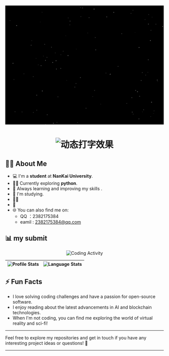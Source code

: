 ![SVG Image](https://github.com/LoveGump/LoveGump/blob/main/starry_sky.svg)

<div align="center" background = “”>
  <h1> 
    <img src="https://readme-typing-svg.demolab.com?font=Fira+Code&weight=600&size=30&duration=4000&pause=1000&color=43D9AD&center=true&vCenter=true&width=600&lines=Hi👋  I'm LoveGump;Welcome to my GitHub profile!🚀;" alt="动态打字效果" />
    
  </h1>
</div>






## 🧑‍💻 About Me

- 💻 I'm a **student** at **NanKai University**.
- 🧑‍🔬 Currently exploring **python**.
- 🌱 Always learning and improving my skills .
- 🔭 I'm studying.
- 🧑‍🔬 
- 🔭 
- 🌐 You can also find me on:
  - QQ ：2382175384
  - eamil : 2382175384@qq.com
## 📊 my submit
<div align="center">
  
  ![Coding Activity](https://github-readme-activity-graph.vercel.app/graph?username=LoveGump&theme=react-dark&hide_border=true&area=true)
  
  <!-- 三维技能卡片 -->
  | ![Profile Stats](https://github-readme-stats.vercel.app/api?username=LoveGump&show_icons=true&theme=vue) | ![Language Stats](https://github-readme-stats.vercel.app/api/top-langs/?username=LoveGump&layout=compact&theme=vue) |
  |---|---|
  
  
</div>

## ⚡ Fun Facts

- I love solving coding challenges and have a passion for open-source software.
- I enjoy reading about the latest advancements in AI and blockchain technologies.
- When I'm not coding, you can find me exploring the world of virtual reality and sci-fi!

---

Feel free to explore my repositories and get in touch if you have any interesting project ideas or questions! 👾

---
